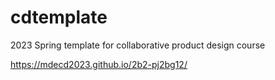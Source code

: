# cdtemplate
2023 Spring template for collaborative product design course

https://mdecd2023.github.io/2b2-pj2bg12/

